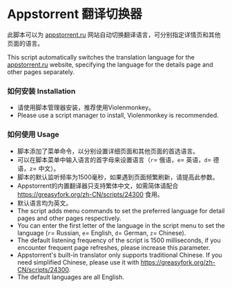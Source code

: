 # Appstorrent 翻译切换器

此脚本可以为 [appstorrent.ru](https://appstorrent.ru/) 网站自动切换翻译语言，可分别指定详情页和其他页面的语言。

This script automatically switches the translation language for the [appstorrent.ru](https://appstorrent.ru/) website, specifying the language for the details page and other pages separately.

### 如何安装 Installation

- 请使用脚本管理器安装，推荐使用Violenmonkey。
- Please use a script manager to install, Violenmonkey is recommended.

### 如何使用 Usage

- 脚本添加了菜单命令，以分别设置详细页面和其他页面的首选语言。
- 可以在脚本菜单中输入语言的首字母来设置语言（`r`= 俄语，`e`= 英语，`d`= 德语，`z`= 中文）。
- 脚本的默认监听频率为1500毫秒，如果遇到页面频繁刷新，请提高此参数。
- Appstorrent的内置翻译器只支持繁体中文，如需简体请配合 https://greasyfork.org/zh-CN/scripts/24300 食用。
- 默认语言均为英文。
- The script adds menu commands to set the preferred language for detail pages and other pages respectively.
- You can enter the first letter of the language in the script menu to set the language (`r`= Russian, `e`= English, `d`= German, `z`= Chinese).
- The default listening frequency of the script is 1500 milliseconds, if you encounter frequent page refreshes, please increase this parameter.
- Appstorrent's built-in translator only supports traditional Chinese. If you need simplified Chinese, please use it with https://greasyfork.org/zh-CN/scripts/24300.
- The default languages are all English.